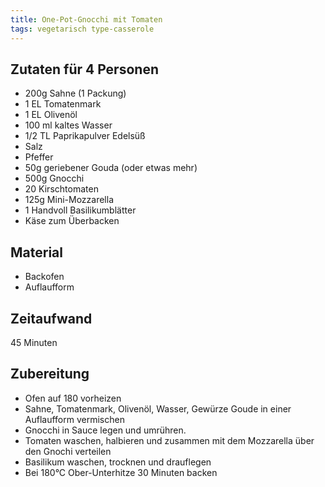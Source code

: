 ```yaml
---
title: One-Pot-Gnocchi mit Tomaten
tags: vegetarisch type-casserole
---
```

## Zutaten für 4 Personen
* 200g Sahne (1 Packung)
* 1 EL Tomatenmark
* 1 EL Olivenöl
* 100 ml kaltes Wasser
* 1/2 TL Paprikapulver Edelsüß
* Salz
* Pfeffer
* 50g geriebener Gouda (oder etwas mehr)
* 500g Gnocchi
* 20 Kirschtomaten
* 125g Mini-Mozzarella
* 1 Handvoll Basilikumblätter
* Käse zum Überbacken
  
## Material
 * Backofen
 * Auflaufform

## Zeitaufwand
 45 Minuten

## Zubereitung
 * Ofen auf 180 vorheizen
 * Sahne, Tomatenmark, Olivenöl, Wasser, Gewürze Goude in einer Auflaufform vermischen
 * Gnocchi in Sauce legen und umrühren.
 * Tomaten waschen, halbieren und zusammen mit dem Mozzarella über den Gnochi verteilen
 * Basilikum waschen, trocknen und drauflegen
 * Bei 180°C Ober-Unterhitze 30 Minuten backen

